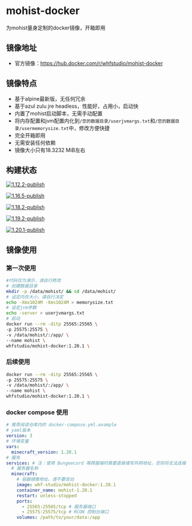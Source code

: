 # mohist-docker
为mohist量身定制的docker镜像，开箱即用
## 镜像地址
- 官方镜像：https://hub.docker.com/r/whfstudio/mohist-docker
## 镜像特点
- 基于alpine最新版，无任何冗余
- 基于azul zulu jre headless，性能好，占用小，启动快
- 内置了mohist启动脚本，无需手动配置
- 将内存配置和jvm配置内化到`/您的数据目录/userjvmargs.txt`和`/您的数据目录/usermemorysize.txt`中，修改方便快捷
- 完全开箱即用
- 无需安装任何依赖
- 镜像大小只有18.3232 MiB左右
## 构建状态
[![1.12.2-publish](https://github.com/WHF-Studio/mohist-docker/actions/workflows/build-1.12.2.yml/badge.svg?branch=main)](https://github.com/WHF-Studio/mohist-docker/actions/workflows/build-1.12.2.yml)

[![1.16.5-publish](https://github.com/WHF-Studio/mohist-docker/actions/workflows/build-1.16.5.yml/badge.svg?branch=main)](https://github.com/WHF-Studio/mohist-docker/actions/workflows/build-1.16.5.yml)

[![1.18.2-publish](https://github.com/WHF-Studio/mohist-docker/actions/workflows/build-1.18.2.yml/badge.svg?branch=main)](https://github.com/WHF-Studio/mohist-docker/actions/workflows/build-1.18.2.yml)

[![1.19.2-publish](https://github.com/WHF-Studio/mohist-docker/actions/workflows/build-1.19.2.yml/badge.svg?branch=main)](https://github.com/WHF-Studio/mohist-docker/actions/workflows/build-1.19.2.yml)

[![1.20.1-publish](https://github.com/WHF-Studio/mohist-docker/actions/workflows/build-1.20.1.yml/badge.svg?branch=main)](https://github.com/WHF-Studio/mohist-docker/actions/workflows/build-1.20.1.yml)

## 镜像使用
### 第一次使用
```bash
#代码仅为演示，请自行修改
# 创建数据目录
mkdir -p /data/mohist/ && cd /data/mohist/
# 设定内存大小，请自行决定
echo -Xmx1024M -Xms1024M > memorysize.txt
# 设定jvm参数
echo -server > userjvmargs.txt
# 启动
docker run --rm -ditp 25565:25565 \
-p 25575:25575 \
-v /data/mohist/:/app/ \
--name mohist \
whfstudio/mohist-docker:1.20.1 \
```
### 后续使用
```bash
docker run --rm -ditp 25565:25565 \
-p 25575:25575 \
-v /data/mohist/:/app/ \
--name mohist \
whfstudio/mohist-docker:1.20.1 \
```
### docker compose 使用
```yaml
# 推荐阅读仓库内的 docker-compose.yml.example
# yaml版本
version: 3
# 环境变量
vars:
  minecraft_version: 1.20.1
# 服务
services: # 注：使用 Bungeecord 等跨服端时需要直接填写外网地址，否则将无法连接
  # 服务器名称
  minecraft:
    # 容器镜像地址，请不要改动
    image: whf-studio/mohist-docker:1.20.1
    container_name: mohist-1.20.1
    restart: unless-stopped
    ports:
      - 25565:25565/tcp # 服务器端口
      - 25575:25575/tcp # RCON 控制台端口
    volumes: /path/to/your/data:/app
```
